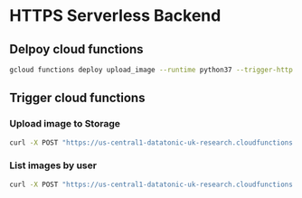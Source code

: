 # HTTPS Serverless Backend

## Delpoy cloud functions

```bash
gcloud functions deploy upload_image --runtime python37 --trigger-http
```

## Trigger cloud functions

### Upload image to Storage

```bash
curl -X POST "https://us-central1-datatonic-uk-research.cloudfunctions.net/upload_image" -H "Content-Type:application/json" -d '{"user": "alexaabbas", "image": "img.png"}'
```

### List images by user

```bash
curl -X POST "https://us-central1-datatonic-uk-research.cloudfunctions.net/fetch_images" -H "Content-Type:application/json" -d '{"user": "alexaabbas"}'
```
